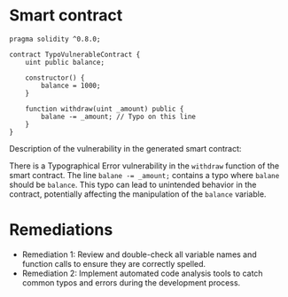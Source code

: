 # Smart contract

```solidity
pragma solidity ^0.8.0;

contract TypoVulnerableContract {
    uint public balance;

    constructor() {
        balance = 1000;
    }

    function withdraw(uint _amount) public {
        balane -= _amount; // Typo on this line
    }
}
```

Description of the vulnerability in the generated smart contract:

There is a Typographical Error vulnerability in the `withdraw` function of the smart contract. The line `balane -= _amount;` contains a typo where `balane` should be `balance`. This typo can lead to unintended behavior in the contract, potentially affecting the manipulation of the `balance` variable.

# Remediations

- Remediation 1: Review and double-check all variable names and function calls to ensure they are correctly spelled.
- Remediation 2: Implement automated code analysis tools to catch common typos and errors during the development process.